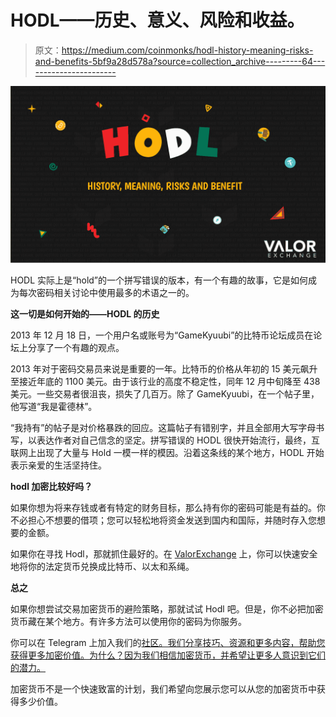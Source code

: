 # HODL——历史、意义、风险和收益。

> 原文：<https://medium.com/coinmonks/hodl-history-meaning-risks-and-benefits-5bf9a28d578a?source=collection_archive---------64----------------------->

![](img/65c9d82eebe90c5c3c9dd5eb42cf69c5.png)

HODL 实际上是“hold”的一个拼写错误的版本，有一个有趣的故事，它是如何成为每次密码相关讨论中使用最多的术语之一的。

**这一切是如何开始的——HODL 的历史**

2013 年 12 月 18 日，一个用户名或账号为“GameKyuubi”的比特币论坛成员在论坛上分享了一个有趣的观点。

2013 年对于密码交易员来说是重要的一年。比特币的价格从年初的 15 美元飙升至接近年底的 1100 美元。由于该行业的高度不稳定性，同年 12 月中旬降至 438 美元。一些交易者很沮丧，损失了几百万。除了 GameKyuubi，在一个帖子里，他写道“我是霍德林”。

“我持有”的帖子是对价格暴跌的回应。这篇帖子有错别字，并且全部用大写字母书写，以表达作者对自己信念的坚定。拼写错误的 HODL 很快开始流行，最终，互联网上出现了大量与 Hold 一模一样的模因。沿着这条线的某个地方，HODL 开始表示亲爱的生活坚持住。

**hodl 加密比较好吗？**

如果你想为将来存钱或者有特定的财务目标，那么持有你的密码可能是有益的。你不必担心不想要的借项；您可以轻松地将资金发送到国内和国际，并随时存入您想要的金额。

如果你在寻找 Hodl，那就抓住最好的。在 [ValorExchange](https://account.valorexchange.com/) 上，你可以快速安全地将你的法定货币兑换成比特币、以太和系绳。

**总之**

如果你想尝试交易加密货币的避险策略，那就试试 Hodl 吧。但是，你不必把加密货币藏在某个地方。有许多方法可以使用你的密码为你服务。

你可以在 Telegram 上加入我们的[社区。我们分享技巧、资源和更多内容，帮助您获得更多加密价值。为什么？因为我们相信加密货币，并希望让更多人意识到它们的潜力。](https://t.me/valorexchangecommunity)

加密货币不是一个快速致富的计划，我们希望向您展示您可以从您的加密货币中获得多少价值。